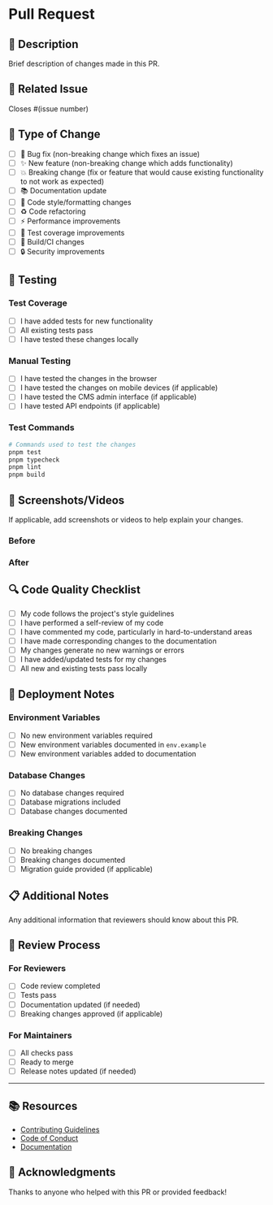 # Pull Request

## 📝 Description

Brief description of changes made in this PR.

## 🔗 Related Issue

Closes #(issue number)

## 🎯 Type of Change

- [ ] 🐛 Bug fix (non-breaking change which fixes an issue)
- [ ] ✨ New feature (non-breaking change which adds functionality)
- [ ] 💥 Breaking change (fix or feature that would cause existing functionality to not work as expected)
- [ ] 📚 Documentation update
- [ ] 🎨 Code style/formatting changes
- [ ] ♻️ Code refactoring
- [ ] ⚡ Performance improvements
- [ ] 🧪 Test coverage improvements
- [ ] 🔧 Build/CI changes
- [ ] 🔒 Security improvements

## 🧪 Testing

### Test Coverage

- [ ] I have added tests for new functionality
- [ ] All existing tests pass
- [ ] I have tested these changes locally

### Manual Testing

- [ ] I have tested the changes in the browser
- [ ] I have tested the changes on mobile devices (if applicable)
- [ ] I have tested the CMS admin interface (if applicable)
- [ ] I have tested API endpoints (if applicable)

### Test Commands

```bash
# Commands used to test the changes
pnpm test
pnpm typecheck
pnpm lint
pnpm build
```

## 📸 Screenshots/Videos

If applicable, add screenshots or videos to help explain your changes.

### Before

<!-- Add screenshots of the current state -->

### After

<!-- Add screenshots of the new state -->

## 🔍 Code Quality Checklist

- [ ] My code follows the project's style guidelines
- [ ] I have performed a self-review of my code
- [ ] I have commented my code, particularly in hard-to-understand areas
- [ ] I have made corresponding changes to the documentation
- [ ] My changes generate no new warnings or errors
- [ ] I have added/updated tests for my changes
- [ ] All new and existing tests pass locally

## 🚀 Deployment Notes

### Environment Variables

- [ ] No new environment variables required
- [ ] New environment variables documented in `env.example`
- [ ] New environment variables added to documentation

### Database Changes

- [ ] No database changes required
- [ ] Database migrations included
- [ ] Database changes documented

### Breaking Changes

- [ ] No breaking changes
- [ ] Breaking changes documented
- [ ] Migration guide provided (if applicable)

## 📋 Additional Notes

Any additional information that reviewers should know about this PR.

## 🔄 Review Process

### For Reviewers

- [ ] Code review completed
- [ ] Tests pass
- [ ] Documentation updated (if needed)
- [ ] Breaking changes approved (if applicable)

### For Maintainers

- [ ] All checks pass
- [ ] Ready to merge
- [ ] Release notes updated (if needed)

---

## 📚 Resources

- [Contributing Guidelines](CONTRIBUTING.md)
- [Code of Conduct](CODE_OF_CONDUCT.md)
- [Documentation](README.md)

## 🙏 Acknowledgments

Thanks to anyone who helped with this PR or provided feedback!
